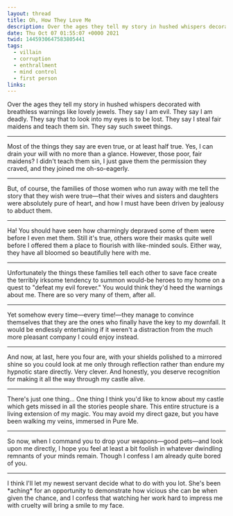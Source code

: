 ```yaml
---
layout: thread
title: Oh, How They Love Me
description: Over the ages they tell my story in hushed whispers decorated with breathless warnings like lovely jewels. They say I am evil. They say I am deadly. They say that to look into my eyes is to be lost. They say I steal fair maidens and teach them sin. They say such sweet things.
date: Thu Oct 07 01:55:07 +0000 2021
twid: 1445930647583805441
tags:
  - villain
  - corruption
  - enthrallment
  - mind control
  - first person
links:
---
```

<article class="thread">
<section class="tweet">
<p>Over the ages they tell my story in hushed whispers decorated with breathless warnings like lovely jewels. They say I am evil. They say I am deadly. They say that to look into my eyes is to be lost. They say I steal fair maidens and teach them sin. They say such sweet things.</p>
</section>
<hr class="tweet_sep">
<section class="tweet">
<p>Most of the things they say are even true, or at least half true. Yes, I can drain your will with no more than a glance. However, those poor, fair maidens? I didn't teach them sin, I just gave them the permission they craved, and they joined me oh-so-eagerly.</p>
</section>
<hr class="tweet_sep">
<section class="tweet">
<p>But, of course, the families of those women who run away with me tell the story that they wish were true—that their wives and sisters and daughters were absolutely pure of heart, and how I must have been driven by jealousy to abduct them.</p>
</section>
<hr class="tweet_sep">
<section class="tweet">
<p>Ha! You should have seen how charmingly depraved some of them were before I even met them. Still it's true, others wore their masks quite well before I offered them a place to flourish with like-minded souls. Either way, they have all bloomed so beautifully here with me.</p>
</section>
<hr class="tweet_sep">
<section class="tweet">
<p>Unfortunately the things these families tell each other to save face create the terribly irksome tendency to summon would-be heroes to my home on a quest to "defeat my evil forever." You would think they'd heed the warnings about me. There are so very many of them, after all.</p>
</section>
<hr class="tweet_sep">
<section class="tweet">
<p>Yet somehow every time—every time!—they manage to convince themselves that they are the ones who finally have the key to my downfall. It would be endlessly entertaining if it weren't a distraction from the much more pleasant company I could enjoy instead.</p>
</section>
<hr class="tweet_sep">
<section class="tweet">
<p>And now, at last, here you four are, with your shields polished to a mirrored shine so you could look at me only through reflection rather than endure my hypnotic stare directly. Very clever. And honestly, you deserve recognition for making it all the way through my castle alive.</p>
</section>
<hr class="tweet_sep">
<section class="tweet">
<p>There's just one thing... One thing I think you'd like to know about my castle which gets missed in all the stories people share. This entire structure is a living extension of my magic. You may avoid my direct gaze, but you have been walking my veins, immersed in Pure Me.</p>
</section>
<hr class="tweet_sep">
<section class="tweet">
<p>So now, when I command you to drop your weapons—good pets—and look upon me directly, I hope you feel at least a bit foolish in whatever dwindling remnants of your minds remain. Though I confess I am already quite bored of you.</p>
</section>
<hr class="tweet_sep">
<section class="tweet">
<p>I think I'll let my newest servant decide what to do with you lot. She's been *aching* for an opportunity to demonstrate how vicious she can be when given the chance, and I confess that watching her work hard to impress me with cruelty will bring a smile to my face.</p>
</section>
</article>
